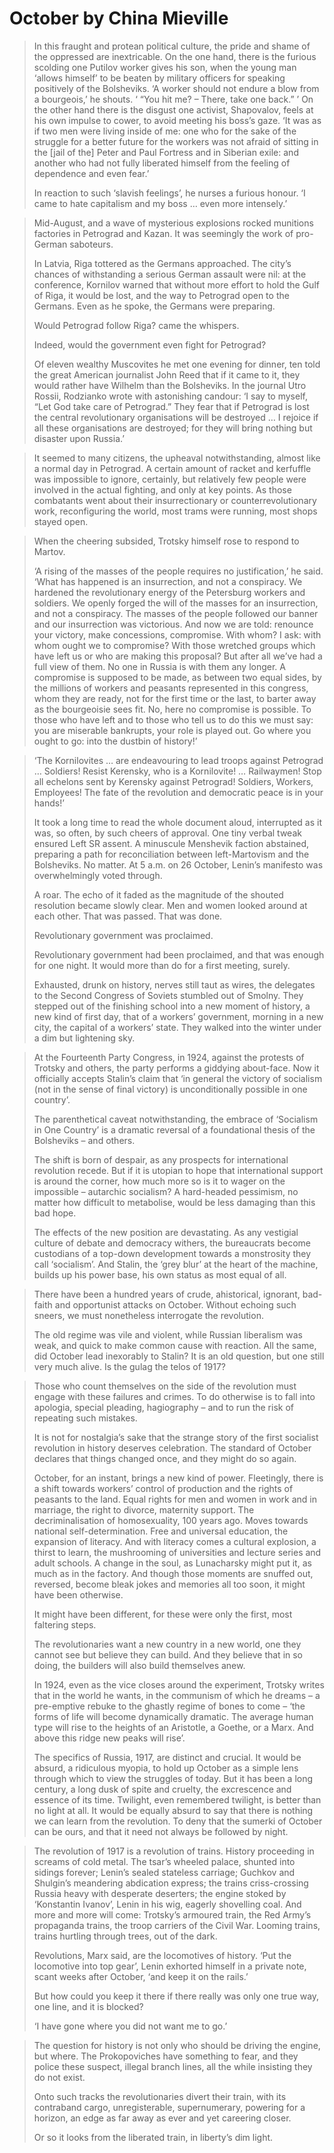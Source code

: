 # October by China Mieville #
> In this fraught and protean political culture, the pride and shame of the oppressed are inextricable. On the one hand, there is the furious scolding one Putilov worker gives his son, when the young man ‘allows himself’ to be beaten by military officers for speaking positively of the Bolsheviks. ‘A worker should not endure a blow from a bourgeois,’ he shouts. ‘ “You hit me? – There, take one back.” ’ On the other hand there is the disgust one activist, Shapovalov, feels at his own impulse to cower, to avoid meeting his boss’s gaze. ‘It was as if two men were living inside of me: one who for the sake of the struggle for a better future for the workers was not afraid of sitting in the [jail of the] Peter and Paul Fortress and in Siberian exile: and another who had not fully liberated himself from the feeling of dependence and even fear.’  
>
> In reaction to such ‘slavish feelings’, he nurses a furious honour. ‘I came to hate capitalism and my boss … even more intensely.’  
>

> Mid-August, and a wave of mysterious explosions rocked munitions factories in Petrograd and Kazan. It was seemingly the work of pro-German saboteurs.  
>
> In Latvia, Riga tottered as the Germans approached. The city’s chances of withstanding a serious German assault were nil: at the conference, Kornilov warned that without more effort to hold the Gulf of Riga, it would be lost, and the way to Petrograd open to the Germans. Even as he spoke, the Germans were preparing.  
>
> Would Petrograd follow Riga? came the whispers.  
>
> Indeed, would the government even fight for Petrograd?  
>
> Of eleven wealthy Muscovites he met one evening for dinner, ten told the great American journalist John Reed that if it came to it, they would rather have Wilhelm than the Bolsheviks. In the journal Utro Rossii, Rodzianko wrote with astonishing candour: ‘I say to myself, “Let God take care of Petrograd.” They fear that if Petrograd is lost the central revolutionary organisations will be destroyed … I rejoice if all these organisations are destroyed; for they will bring nothing but disaster upon Russia.’  
>

> It seemed to many citizens, the upheaval notwithstanding, almost like a normal day in Petrograd. A certain amount of racket and kerfuffle was impossible to ignore, certainly, but relatively few people were involved in the actual fighting, and only at key points. As those combatants went about their insurrectionary or counterrevolutionary work, reconfiguring the world, most trams were running, most shops stayed open.  
>

> When the cheering subsided, Trotsky himself rose to respond to Martov.  
>
> ‘A rising of the masses of the people requires no justification,’ he said. ‘What has happened is an insurrection, and not a conspiracy. We hardened the revolutionary energy of the Petersburg workers and soldiers. We openly forged the will of the masses for an insurrection, and not a conspiracy. The masses of the people followed our banner and our insurrection was victorious. And now we are told: renounce your victory, make concessions, compromise. With whom? I ask: with whom ought we to compromise? With those wretched groups which have left us or who are making this proposal? But after all we’ve had a full view of them. No one in Russia is with them any longer. A compromise is supposed to be made, as between two equal sides, by the millions of workers and peasants represented in this congress, whom they are ready, not for the first time or the last, to barter away as the bourgeoisie sees fit. No, here no compromise is possible. To those who have left and to those who tell us to do this we must say: you are miserable bankrupts, your role is played out. Go where you ought to go: into the dustbin of history!’  
>

> ‘The Kornilovites … are endeavouring to lead troops against Petrograd … Soldiers! Resist Kerensky, who is a Kornilovite! … Railwaymen! Stop all echelons sent by Kerensky against Petrograd! Soldiers, Workers, Employees! The fate of the revolution and democratic peace is in your hands!’  
>
> It took a long time to read the whole document aloud, interrupted as it was, so often, by such cheers of approval. One tiny verbal tweak ensured Left SR assent. A minuscule Menshevik faction abstained, preparing a path for reconciliation between left-Martovism and the Bolsheviks. No matter. At 5 a.m. on 26 October, Lenin’s manifesto was overwhelmingly voted through.  
>
> A roar. The echo of it faded as the magnitude of the shouted resolution became slowly clear. Men and women looked around at each other. That was passed. That was done.  
>
> Revolutionary government was proclaimed.  
>
> Revolutionary government had been proclaimed, and that was enough for one night. It would more than do for a first meeting, surely.  
>
> Exhausted, drunk on history, nerves still taut as wires, the delegates to the Second Congress of Soviets stumbled out of Smolny. They stepped out of the finishing school into a new moment of history, a new kind of first day, that of a workers’ government, morning in a new city, the capital of a workers’ state. They walked into the winter under a dim but lightening sky.  
>

> At the Fourteenth Party Congress, in 1924, against the protests of Trotsky and others, the party performs a giddying about-face. Now it officially accepts Stalin’s claim that ‘in general the victory of socialism (not in the sense of final victory) is unconditionally possible in one country’.  
>
> The parenthetical caveat notwithstanding, the embrace of ‘Socialism in One Country’ is a dramatic reversal of a foundational thesis of the Bolsheviks – and others.  
>
> The shift is born of despair, as any prospects for international revolution recede. But if it is utopian to hope that international support is around the corner, how much more so is it to wager on the impossible – autarchic socialism? A hard-headed pessimism, no matter how difficult to metabolise, would be less damaging than this bad hope.  
>
> The effects of the new position are devastating. As any vestigial culture of debate and democracy withers, the bureaucrats become custodians of a top-down development towards a monstrosity they call ‘socialism’. And Stalin, the ‘grey blur’ at the heart of the machine, builds up his power base, his own status as most equal of all.  
>

> There have been a hundred years of crude, ahistorical, ignorant, bad-faith and opportunist attacks on October. Without echoing such sneers, we must nonetheless interrogate the revolution.  
>
> The old regime was vile and violent, while Russian liberalism was weak, and quick to make common cause with reaction. All the same, did October lead inexorably to Stalin? It is an old question, but one still very much alive. Is the gulag the telos of 1917?  
>

> Those who count themselves on the side of the revolution must engage with these failures and crimes. To do otherwise is to fall into apologia, special pleading, hagiography – and to run the risk of repeating such mistakes.  
>
> It is not for nostalgia’s sake that the strange story of the first socialist revolution in history deserves celebration. The standard of October declares that things changed once, and they might do so again.  
>
> October, for an instant, brings a new kind of power. Fleetingly, there is a shift towards workers’ control of production and the rights of peasants to the land. Equal rights for men and women in work and in marriage, the right to divorce, maternity support. The decriminalisation of homosexuality, 100 years ago. Moves towards national self-determination. Free and universal education, the expansion of literacy. And with literacy comes a cultural explosion, a thirst to learn, the mushrooming of universities and lecture series and adult schools. A change in the soul, as Lunacharsky might put it, as much as in the factory. And though those moments are snuffed out, reversed, become bleak jokes and memories all too soon, it might have been otherwise.  
>
> It might have been different, for these were only the first, most faltering steps.  
>
> The revolutionaries want a new country in a new world, one they cannot see but believe they can build. And they believe that in so doing, the builders will also build themselves anew.  
>
> In 1924, even as the vice closes around the experiment, Trotsky writes that in the world he wants, in the communism of which he dreams – a pre-emptive rebuke to the ghastly regime of bones to come – ‘the forms of life will become dynamically dramatic. The average human type will rise to the heights of an Aristotle, a Goethe, or a Marx. And above this ridge new peaks will rise’.  
>
> The specifics of Russia, 1917, are distinct and crucial. It would be absurd, a ridiculous myopia, to hold up October as a simple lens through which to view the struggles of today. But it has been a long century, a long dusk of spite and cruelty, the excrescence and essence of its time. Twilight, even remembered twilight, is better than no light at all. It would be equally absurd to say that there is nothing we can learn from the revolution. To deny that the sumerki of October can be ours, and that it need not always be followed by night.  
>

> The revolution of 1917 is a revolution of trains. History proceeding in screams of cold metal. The tsar’s wheeled palace, shunted into sidings forever; Lenin’s sealed stateless carriage; Guchkov and Shulgin’s meandering abdication express; the trains criss-crossing Russia heavy with desperate deserters; the engine stoked by ‘Konstantin Ivanov’, Lenin in his wig, eagerly shovelling coal. And more and more will come: Trotsky’s armoured train, the Red Army’s propaganda trains, the troop carriers of the Civil War. Looming trains, trains hurtling through trees, out of the dark.  
>
> Revolutions, Marx said, are the locomotives of history. ‘Put the locomotive into top gear’, Lenin exhorted himself in a private note, scant weeks after October, ‘and keep it on the rails.’  
>
> But how could you keep it there if there really was only one true way, one line, and it is blocked?  
>
> ‘I have gone where you did not want me to go.’  
>

> The question for history is not only who should be driving the engine, but where. The Prokopoviches have something to fear, and they police these suspect, illegal branch lines, all the while insisting they do not exist.  
>
> Onto such tracks the revolutionaries divert their train, with its contraband cargo, unregisterable, supernumerary, powering for a horizon, an edge as far away as ever and yet careering closer.  
>
> Or so it looks from the liberated train, in liberty’s dim light.  
>
